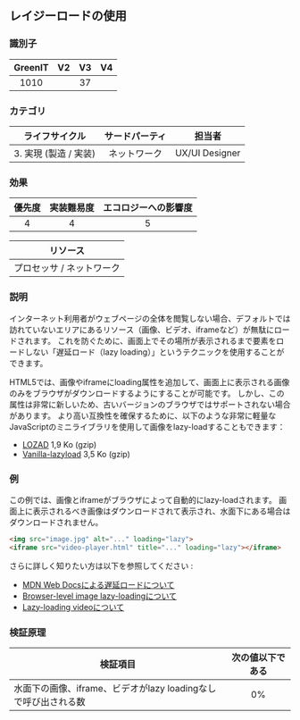 ## レイジーロードの使用

### 識別子

| GreenIT |  V2  |  V3  |  V4  |
|:-------:|:----:|:----:|:----:|
|   1010   |   |  37 |      |

### カテゴリ

| ライフサイクル |  サードパーティ  |  担当者  |
|:---------:|:----:|:----:|
| 3. 実現 (製造 / 実装) | ネットワーク | UX/UI Designer |

### 効果

| 優先度 |      実装難易度       |  エコロジーへの影響度    |
|:-------------------:|:-------------------------:|:---------------------:|
| 4 | 4 | 5 |

|リソース                                      |
|:----------------------------------------------------------:|
|  プロセッサ  / ネットワーク  |

### 説明
インターネット利用者がウェブページの全体を閲覧しない場合、デフォルトでは訪れていないエリアにあるリソース（画像、ビデオ、iframeなど）が無駄にロードされます。
これを防ぐために、画面上でその場所が表示されるまで要素をロードしない「遅延ロード（lazy loading）」というテクニックを使用することができます。

HTML5では、画像やiframeにloading属性を追加して、画面上に表示される画像のみをブラウザがダウンロードするようにすることが可能です。
しかし、この属性は非常に新しいため、古いバージョンのブラウザではサポートされない場合があります。
より高い互換性を確保するために、以下のような非常に軽量なJavaScriptのミニライブラリを使用して画像をlazy-loadすることもできます：
 - [LOZAD](https://cdn.jsdelivr.net/npm/lozad) 1,9 Ko (gzip)
 - [Vanilla-lazyload](https://cdn.jsdelivr.net/npm/vanilla-lazyload/dist/lazyload.min.js) 3,5 Ko (gzip)

### 例
この例では、画像とiframeがブラウザによって自動的にlazy-loadされます。
画面上に表示されるべき画像はダウンロードされて表示され、水面下にある場合はダウンロードされません。

```html
<img src="image.jpg" alt="..." loading="lazy">
<iframe src="video-player.html" title="..." loading="lazy"></iframe>
```

さらに詳しく知りたい方は以下を参照してください :
 - [MDN Web Docsによる遅延ロードについて](https://developer.mozilla.org/en-US/docs/Web/Performance/Lazy_loading)
 - [Browser-level image lazy-loadingについて](https://web.dev/browser-level-image-lazy-loading/)
 - [Lazy-loading videoについて](https://web.dev/lazy-loading-video/)

### 検証原理

| 検証項目     | 次の値以下である   |  
|-------------------|:-------------------------:|
| 水面下の画像、iframe、ビデオがlazy loadingなしで呼び出される数  |  0% |
